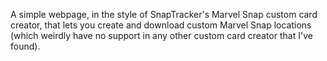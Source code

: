 A simple webpage, in the style of SnapTracker's Marvel Snap custom card creator, that lets you create and download custom Marvel Snap locations (which weirdly have no support in any other custom card creator that I've found).